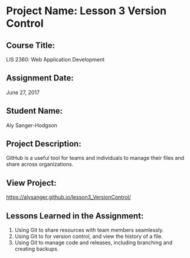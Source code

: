 # Project Name:  Lesson 3 Version Control

## Course Title:
LIS 2360:  Web Application Development

## Assignment Date:  
June 27, 2017

## Student Name:  
Aly Sanger-Hodgson

## Project Description:
GitHub is a useful tool for teams and individuals to manage their files and share across organizations.

## View Project:
https://alysanger.github.io/lesson3_VersionControl/

## Lessons Learned in the Assignment:
1. Using Git to share resources with team members seamlessly.
2. Using Git to for version control, and view the history of a file.
3. Using Git to manage code and releases, including branching and creating backups.

